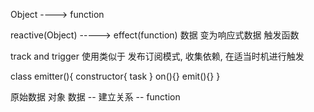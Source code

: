 


Object  ---->  function 

reactive(Object) -----> effect(function) 
数据 变为响应式数据      触发函数

track and trigger
使用类似于 发布订阅模式, 收集依赖, 在适当时机进行触发

class emitter(){
  constructor{
    task
  }
  on(){}
  emit(){}
}

原始数据 对象 数据  -- 建立关系 --  function
